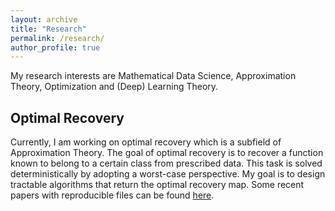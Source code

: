 ```yaml
---
layout: archive
title: "Research"
permalink: /research/
author_profile: true
---
```


My research interests are Mathematical Data Science, Approximation Theory, Optimization and (Deep) Learning Theory.

## Optimal Recovery ##

Currently, I am working on optimal recovery which is a subfield of Approximation Theory. The goal of optimal recovery is to recover a function known to belong to a certain class from prescribed data. This task is solved deterministically by adopting a worst-case perspective. My goal is to design tractable algorithms that return the optimal recovery map. Some recent papers with reproducible files can be found [here](https://github.com/liaochunyang/Optimal_Recovery). 
